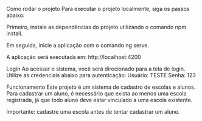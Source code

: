 Como rodar o projeto
Para executar o projeto localmente, siga os passos abaixo:

Primeiro, instale as dependências do projeto utilizando o comando npm install.

Em seguida, inicie a aplicação com o comando ng serve.

A aplicação será executada em: http://localhost:4200

Login
Ao acessar o sistema, você será direcionado para a tela de login. Utilize as credenciais abaixo para autenticação:
Usuário: TESTE
Senha: 123

Funcionamento
Este projeto é um sistema de cadastro de escolas e alunos. Para cadastrar um aluno, é necessário que exista ao menos uma escola registrada, já que todo aluno deve estar vinculado a uma escola existente.

Importante: cadastre uma escola antes de tentar cadastrar um aluno.
